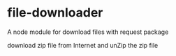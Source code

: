 # file-downloader
A node module for download files with request package

download zip file from Internet and unZip the zip file

